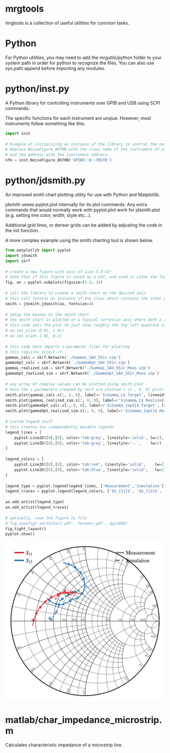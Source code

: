 # mrgtools
mrgtools is a collection of useful utilities for common tasks. 

# Python
For Python utilities, you may need to add the mrgutils/python folder to your system path in order for python to recognize the files. You can also use sys.path.append before importing any modules. 

# python/inst.py
A Python library for controlling instruments over GPIB and USB using SCPI commands. 

The specific functions for each instrument are unqiue. However, most instruments follow something like this:

```python
import inst

# Example of initializing an instance of the library to control the noise figure meter. 
# Replace NoiseFigure_8970B with the class name of the instrument of your choice, 
# and the address with the isntrument address. 
nfm = inst.NoiseFigure_8970B('GPIB0::8::INSTR')
```


# python/jdsmith.py
An improved smith chart plotting utility for use with Python and Matplotlib. 

jdsmith ueses pyplot.plot internally for its plot commands. Any extra commands that would normally work with pyplot.plot work for jdsmith.plot (e.g. setting line color, width, style etc...).

Additional grid lines, or denser grids can be added by adjusting the code in the init function. 

A more complex example using the smith charting tool is shown below. 

```python
from matplotlib import pyplot
import jdsmith
import skrf

# create a new figure with axis of size 3.5"x2"
# note that if this figure is saved as a pdf, and used in Latex the figure will appear as 3.5x2 inches on the page (if the width is not set)
fig, ax = pyplot.subplots(figsize=(3.5, 2))

# call the library to create a smith chart on the desired axis
# this call returns an instance of the class which contains the other plotting functions
smith = jdsmith.jdsmith(ax, fontsize=4)

# setup the bounds on the smith chart
# the smith chart is plotted on a typical cartesian axis where both x and y axis span [-1, 1]
# this code sets the plot to just show roughly the top left quadrant of the chart
# ax.set_ylim(-0.01, 1.01)
# ax.set_xlim(-1.01, 0.2)

# this code here imports s-parameter files for plotting
# this requires scikit-rf 
gammaL_calc = skrf.Network('./GammaL_SAV_551+.s1p')
gammaOpt_calc = skrf.Network('./GammaOpt_SAV_551+.s1p')
gammaL_realized_sim = skrf.Network('./GammaL_SAV_551+_Meas.s2p')
gammaOpt_realized_sim = skrf.Network('./GammaOpt_SAV_551+_Meas.s2p')

# any array of complex values can be plotted using smith.plot
# here the s parameters created by skrf are plotted (.s[:, 0, 0] plots all S11 values across frequency)
smith.plot(gammaL_calc.s[:, 0, 0], label=r'$\Gamma_L$ Target', linewidth=1, arrowscale=8, linestyle='--', color='tab:red')
smith.plot(gammaL_realized_sim.s[:, 0, 0], label=r'$\Gamma_L$ Realized', linewidth=1, arrowscale=8, color='tab:red')
smith.plot(gammaOpt_calc.s[:, 0, 0], label=r'$\Gamma_{opt}$ Target', linewidth=1, arrowscale=8, linestyle='--', color='tab:blue')
smith.plot(gammaOpt_realized_sim.s[:, 0, 0], label=r'$\Gamma_{opt}$ Realized', linewidth=1, arrowscale=8, color='tab:blue')

# custom legend stuff
# this creates two independently movable legends
legend_lines = [
    pyplot.Line2D([0],[0], color='tab:grey', linestyle='solid', lw=2),
    pyplot.Line2D([0],[0], color='tab:grey', linestyle='--',    lw=2)
]

legend_colors = [ 
    pyplot.Line2D([0],[0], color='tab:red', linestyle='solid',    lw=2),
    pyplot.Line2D([0],[0], color='tab:blue', linestyle='solid',   lw=2)
]

legend_type = pyplot.legend(legend_lines, ['Measurement','Simulation'], loc='upper right', bbox_to_anchor=(1, 1), ncols=1)
legend_traces = pyplot.legend(legend_colors, ['$S_{11}$', '$S_{12}$', '$S_{21}$', '$S_{21}$'], loc='upper left', bbox_to_anchor=(0, 1), ncols=1)  

ax.add_artist(legend_type)
ax.add_artist(legend_traces)

# optinally, save the figure to file 
# fig.savefig('smithchart.pdf', format='pdf', dpi=600)
fig.tight_layout()
pyplot.show()

```

![alt text](images/smithchart.png "smithchartexample1")

# matlab/char_impedance_microstrip.m
Calculates characteristic impedance of a microstrip line. 
